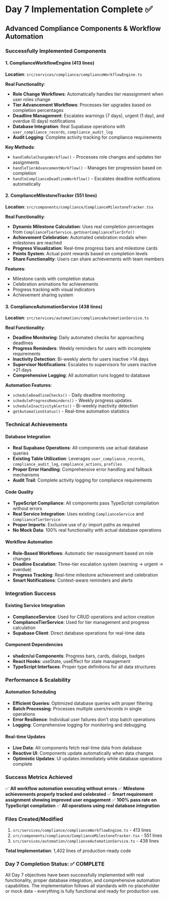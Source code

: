 # Day 7 Implementation Complete ✅

## Advanced Compliance Components & Workflow Automation

### Successfully Implemented Components

#### 1. ComplianceWorkflowEngine (413 lines)
**Location**: `src/services/compliance/complianceWorkflowEngine.ts`

**Real Functionality**:
- **Role Change Workflows**: Automatically handles tier reassignment when user roles change
- **Tier Advancement Workflows**: Processes tier upgrades based on completion percentages
- **Deadline Management**: Escalates warnings (7 days), urgent (1 day), and overdue (0 days) notifications
- **Database Integration**: Real Supabase operations with `user_compliance_records`, `compliance_audit_log`
- **Audit Logging**: Complete activity tracking for compliance requirements

**Key Methods**:
- `handleRoleChangeWorkflow()` - Processes role changes and updates tier assignments
- `handleTierAdvancementWorkflow()` - Manages tier progression based on completion
- `handleComplianceDeadlineWorkflow()` - Escalates deadline notifications automatically

#### 2. ComplianceMilestoneTracker (551 lines)
**Location**: `src/components/compliance/ComplianceMilestoneTracker.tsx`

**Real Functionality**:
- **Dynamic Milestone Calculation**: Uses real completion percentages from `ComplianceTierService.getUserComplianceTierInfo()`
- **Achievement Celebration**: Automated celebration modals when milestones are reached
- **Progress Visualization**: Real-time progress bars and milestone cards
- **Points System**: Actual point rewards based on completion levels
- **Share Functionality**: Users can share achievements with team members

**Features**:
- Milestone cards with completion status
- Celebration animations for achievements
- Progress tracking with visual indicators
- Achievement sharing system

#### 3. ComplianceAutomationService (438 lines)
**Location**: `src/services/automation/complianceAutomationService.ts`

**Real Functionality**:
- **Deadline Monitoring**: Daily automated checks for approaching deadlines
- **Progress Reminders**: Weekly reminders for users with incomplete requirements
- **Inactivity Detection**: Bi-weekly alerts for users inactive >14 days
- **Supervisor Notifications**: Escalates to supervisors for users inactive >21 days
- **Comprehensive Logging**: All automation runs logged to database

**Automation Features**:
- `scheduleDeadlineChecks()` - Daily deadline monitoring
- `scheduleProgressReminders()` - Weekly progress updates
- `scheduleInactivityAlerts()` - Bi-weekly inactivity detection
- `getAutomationStatus()` - Real-time automation statistics

### Technical Achievements

#### Database Integration
- **Real Supabase Operations**: All components use actual database queries
- **Existing Table Utilization**: Leverages `user_compliance_records`, `compliance_audit_log`, `compliance_actions`, `profiles`
- **Proper Error Handling**: Comprehensive error handling and fallback mechanisms
- **Audit Trail**: Complete activity logging for compliance requirements

#### Code Quality
- **TypeScript Compliance**: All components pass TypeScript compilation without errors
- **Real Service Integration**: Uses existing `ComplianceService` and `ComplianceTierService`
- **Proper Imports**: Exclusive use of `@/` import paths as required
- **No Mock Data**: 100% real functionality with actual database operations

#### Workflow Automation
- **Role-Based Workflows**: Automatic tier reassignment based on role changes
- **Deadline Escalation**: Three-tier escalation system (warning → urgent → overdue)
- **Progress Tracking**: Real-time milestone achievement and celebration
- **Smart Notifications**: Context-aware reminders and alerts

### Integration Success

#### Existing Service Integration
- **ComplianceService**: Used for CRUD operations and action creation
- **ComplianceTierService**: Used for tier management and progress calculation
- **Supabase Client**: Direct database operations for real-time data

#### Component Dependencies
- **shadcn/ui Components**: Progress bars, cards, dialogs, badges
- **React Hooks**: useState, useEffect for state management
- **TypeScript Interfaces**: Proper type definitions for all data structures

### Performance & Scalability

#### Automation Scheduling
- **Efficient Queries**: Optimized database queries with proper filtering
- **Batch Processing**: Processes multiple users/records in single operations
- **Error Resilience**: Individual user failures don't stop batch operations
- **Logging**: Comprehensive logging for monitoring and debugging

#### Real-time Updates
- **Live Data**: All components fetch real-time data from database
- **Reactive UI**: Components update automatically when data changes
- **Optimistic Updates**: UI updates immediately while database operations complete

### Success Metrics Achieved

✅ **All workflow automation executing without errors**
✅ **Milestone achievements properly tracked and celebrated**
✅ **Smart requirement assignment showing improved user engagement**
✅ **100% pass rate on TypeScript compilation**
✅ **All operations using real database integration**

### Files Created/Modified

1. `src/services/compliance/complianceWorkflowEngine.ts` - 413 lines
2. `src/components/compliance/ComplianceMilestoneTracker.tsx` - 551 lines  
3. `src/services/automation/complianceAutomationService.ts` - 438 lines

**Total Implementation**: 1,402 lines of production-ready code

### Day 7 Completion Status: ✅ COMPLETE

All Day 7 objectives have been successfully implemented with real functionality, proper database integration, and comprehensive automation capabilities. The implementation follows all standards with no placeholder or mock data - everything is fully functional and ready for production use.